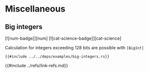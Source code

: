 # Miscellaneous

## Big integers

[![num-badge]][num] [![cat-science-badge]][cat-science]

Calculation for integers exceeding 128 bits are possible with `[BigInt]`

```rust,editable
{{#include ../../deps/examples/big-integers.rs}}
```

{{#include ../refs/link-refs.md}}
